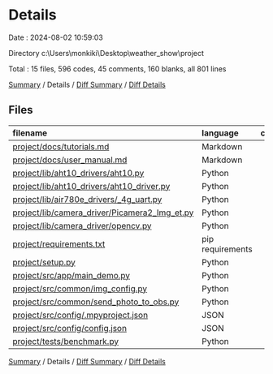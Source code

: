 # Details

Date : 2024-08-02 10:59:03

Directory c:\\Users\\monkiki\\Desktop\\weather_show\\project

Total : 15 files,  596 codes, 45 comments, 160 blanks, all 801 lines

[Summary](results.md) / Details / [Diff Summary](diff.md) / [Diff Details](diff-details.md)

## Files
| filename | language | code | comment | blank | total |
| :--- | :--- | ---: | ---: | ---: | ---: |
| [project/docs/tutorials.md](/project/docs/tutorials.md) | Markdown | 27 | 0 | 14 | 41 |
| [project/docs/user_manual.md](/project/docs/user_manual.md) | Markdown | 65 | 0 | 33 | 98 |
| [project/lib/aht10_drivers/aht10.py](/project/lib/aht10_drivers/aht10.py) | Python | 31 | 8 | 8 | 47 |
| [project/lib/aht10_drivers/aht10_driver.py](/project/lib/aht10_drivers/aht10_driver.py) | Python | 50 | 0 | 10 | 60 |
| [project/lib/air780e_drivers/_4g_uart.py](/project/lib/air780e_drivers/_4g_uart.py) | Python | 14 | 1 | 2 | 17 |
| [project/lib/camera_driver/Picamera2_Img_et.py](/project/lib/camera_driver/Picamera2_Img_et.py) | Python | 19 | 11 | 6 | 36 |
| [project/lib/camera_driver/opencv.py](/project/lib/camera_driver/opencv.py) | Python | 9 | 0 | 6 | 15 |
| [project/requirements.txt](/project/requirements.txt) | pip requirements | 5 | 0 | 1 | 6 |
| [project/setup.py](/project/setup.py) | Python | 28 | 0 | 2 | 30 |
| [project/src/app/main_demo.py](/project/src/app/main_demo.py) | Python | 62 | 1 | 20 | 83 |
| [project/src/common/img_config.py](/project/src/common/img_config.py) | Python | 56 | 8 | 10 | 74 |
| [project/src/common/send_photo_to_obs.py](/project/src/common/send_photo_to_obs.py) | Python | 68 | 4 | 16 | 88 |
| [project/src/config/.mpyproject.json](/project/src/config/.mpyproject.json) | JSON | 3 | 2 | 0 | 5 |
| [project/src/config/config.json](/project/src/config/config.json) | JSON | 7 | 0 | 1 | 8 |
| [project/tests/benchmark.py](/project/tests/benchmark.py) | Python | 152 | 10 | 31 | 193 |

[Summary](results.md) / Details / [Diff Summary](diff.md) / [Diff Details](diff-details.md)